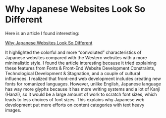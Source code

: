 # Why Japanese Websites Look So Different

Here is an article I found interesting: ​

[Why Japanese Websites Look So Different](​https://medium.com/@mirijam.missbichler/why-japanese-websites-look-so-different-2c7273e8be1e)


It highlighted the colorful and more “convoluted” characteristics of Japanese websites compared with the Western websites with a more minimalistic style. I found the article interesting because it tried explaining these features from Fonts & Front-End Website Development Constraints, Technological Development & Stagnation, and a couple of cultural influences. I realized that front-end web development includes creating new fonts for romanized languages. However, unlike English, Japanese language has way more glyphs because it has more writing systems and a lot of Kanji (Hanzi), so it would be a large amount of work to scratch font sizes, which leads to less choices of font sizes. This explains why Japanese web development put more efforts on content categories with text heavy images.
